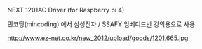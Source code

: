 NEXT 1201AC Driver (for Raspberry pi 4)

민코딩(mincoding) 에서 삼성전자 / SSAFY 임베디드반 강의용으로 사용

http://www.ez-net.co.kr/new_2012/upload/goods/1201.665.jpg
